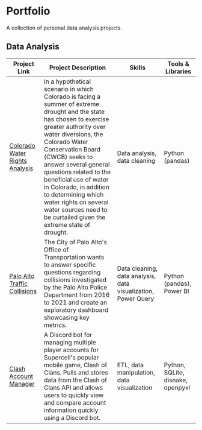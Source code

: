 # Portfolio
A collection of personal data analysis projects.
## Data Analysis
|Project Link|Project Description|Skills|Tools & Libraries|
|---|---|---|---|
|[Colorado Water Rights Analysis](https://github.com/adrianbracewell/data_projects/tree/main/Colorado%20Water%20Rights)| In a hypothetical scenario in which Colorado is facing a summer of extreme drought and the state has chosen to exercise greater authority over water diversions, the Colorado Water Conservation Board (CWCB) seeks to answer several general questions related to the beneficial use of water in Colorado, in addition to determining which water rights on several water sources need to be curtailed given the extreme state of drought.|Data analysis, data cleaning|Python (pandas)|
|[Palo Alto Traffic Collisions](https://github.com/adrianbracewell/data_projects/tree/main/Palo%20Alto%20Traffic%20Collisions)| The City of Palo Alto's Office of Transportation wants to answer specific questions regarding collisions investigated by the Palo Alto Police Department from 2016 to 2021 and create an exploratory dashboard showcasing key metrics.|Data cleaning, data analysis, data visualization, Power Query|Python (pandas), Power BI|
|[Clash Account Manager](https://github.com/adrianbracewell/Clash-Account-Manager/blob/main/main.py)| A Discord bot for managing multiple player accounts for Supercell's popular mobile game, Clash of Clans. Pulls and stores data from the Clash of Clans API and allows users to quickly view and compare account information quickly using a Discord bot.|ETL, data manipulation, data visualization|Python, SQLite, disnake, openpyxl|

